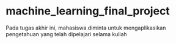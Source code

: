 # machine_learning_final_project
Pada tugas akhir ini, mahasiswa diminta untuk mengaplikasikan pengetahuan yang telah dipelajari selama kuliah
